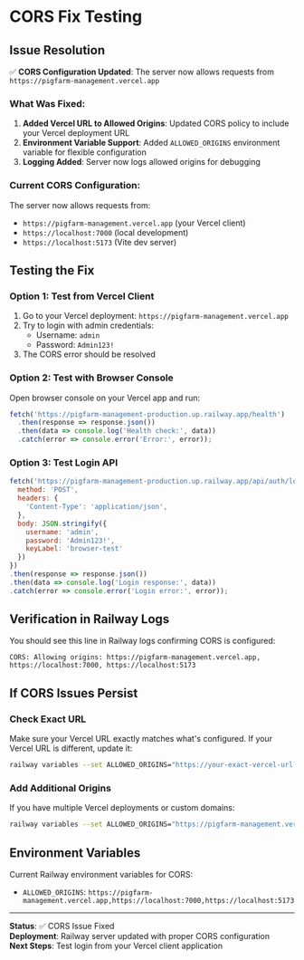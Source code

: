 # CORS Fix Testing

## Issue Resolution

✅ **CORS Configuration Updated**: The server now allows requests from `https://pigfarm-management.vercel.app`

### What Was Fixed:

1. **Added Vercel URL to Allowed Origins**: Updated CORS policy to include your Vercel deployment URL
2. **Environment Variable Support**: Added `ALLOWED_ORIGINS` environment variable for flexible configuration
3. **Logging Added**: Server now logs allowed origins for debugging

### Current CORS Configuration:

The server now allows requests from:
- `https://pigfarm-management.vercel.app` (your Vercel client)
- `https://localhost:7000` (local development)
- `https://localhost:5173` (Vite dev server)

## Testing the Fix

### Option 1: Test from Vercel Client
1. Go to your Vercel deployment: `https://pigfarm-management.vercel.app`
2. Try to login with admin credentials:
   - Username: `admin`
   - Password: `Admin123!`
3. The CORS error should be resolved

### Option 2: Test with Browser Console
Open browser console on your Vercel app and run:

```javascript
fetch('https://pigfarm-management-production.up.railway.app/health')
  .then(response => response.json())
  .then(data => console.log('Health check:', data))
  .catch(error => console.error('Error:', error));
```

### Option 3: Test Login API
```javascript
fetch('https://pigfarm-management-production.up.railway.app/api/auth/login', {
  method: 'POST',
  headers: {
    'Content-Type': 'application/json',
  },
  body: JSON.stringify({
    username: 'admin',
    password: 'Admin123!',
    keyLabel: 'browser-test'
  })
})
.then(response => response.json())
.then(data => console.log('Login response:', data))
.catch(error => console.error('Login error:', error));
```

## Verification in Railway Logs

You should see this line in Railway logs confirming CORS is configured:
```
CORS: Allowing origins: https://pigfarm-management.vercel.app, https://localhost:7000, https://localhost:5173
```

## If CORS Issues Persist

### Check Exact URL
Make sure your Vercel URL exactly matches what's configured. If your Vercel URL is different, update it:

```bash
railway variables --set ALLOWED_ORIGINS="https://your-exact-vercel-url.vercel.app,https://localhost:7000"
```

### Add Additional Origins
If you have multiple Vercel deployments or custom domains:

```bash
railway variables --set ALLOWED_ORIGINS="https://pigfarm-management.vercel.app,https://your-custom-domain.com,https://localhost:7000"
```

## Environment Variables

Current Railway environment variables for CORS:
- `ALLOWED_ORIGINS`: `https://pigfarm-management.vercel.app,https://localhost:7000,https://localhost:5173`

---

**Status**: ✅ CORS Issue Fixed  
**Deployment**: Railway server updated with proper CORS configuration  
**Next Steps**: Test login from your Vercel client application